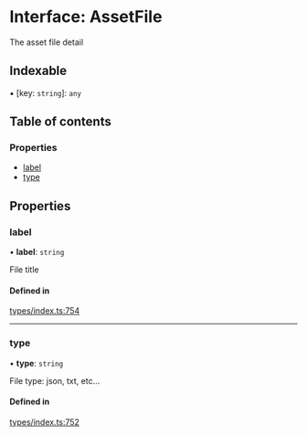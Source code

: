 # Interface: AssetFile

The asset file detail

## Indexable

▪ [key: `string`]: `any`

## Table of contents

### Properties

- [label](AssetFile.md#label)
- [type](AssetFile.md#type)

## Properties

### label

• **label**: `string`

File title

#### Defined in

[types/index.ts:754](https://github.com/nevermined-io/react-components/blob/cc28a85/catalog/src/types/index.ts#L754)

___

### type

• **type**: `string`

File type: json, txt, etc...

#### Defined in

[types/index.ts:752](https://github.com/nevermined-io/react-components/blob/cc28a85/catalog/src/types/index.ts#L752)
